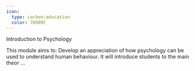 ```yaml
---
icon:
  type: carbon:education
  color: 78909C
---
```

Introduction to Psychology

This module aims to: Develop an appreciation of how psychology can be used to understand human behaviour. It will introduce students to the main theor ... 
